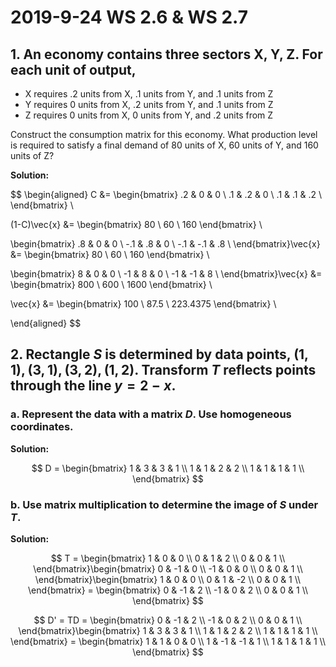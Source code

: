 # 2019-9-24 WS 2.6  & WS 2.7
## 1. An economy contains three sectors X, Y, Z. For each unit of output,
- X requires .2 units from X, .1 units from Y, and .1 units from Z
- Y requires 0 units from X, .2 units from Y, and .1 units from Z
- Z requires 0 units from X, 0 units from Y, and .2 units from Z

Construct the consumption matrix for this economy. What production level is required to satisfy a final demand of 80 units of X, 60 units of Y, and 160 units of Z?

**Solution:**

$$
\begin{aligned}
C &= \begin{bmatrix}
  .2 & 0 & 0 \\
  .1 & .2 & 0 \\
  .1 & .1 & .2 \\
\end{bmatrix} \\

(1-C)\vec{x} &= \begin{bmatrix} 80 \\ 60 \\ 160 \end{bmatrix} \\

\begin{bmatrix}
  .8 & 0 & 0 \\
  -.1 & .8 & 0 \\
  -.1 & -.1 & .8 \\
\end{bmatrix}\vec{x} &= \begin{bmatrix} 80 \\ 60 \\ 160 \end{bmatrix} \\

\begin{bmatrix}
  8 & 0 & 0 \\
  -1 & 8 & 0 \\
  -1 & -1 & 8 \\
\end{bmatrix}\vec{x} &= \begin{bmatrix} 800 \\ 600 \\ 1600 \end{bmatrix} \\

\vec{x} &= \begin{bmatrix} 100 \\ 87.5 \\ 223.4375 \end{bmatrix} \\

\end{aligned}
$$

## 2. Rectangle $S$ is determined by data points, $(1,1), (3,1), (3,2), (1,2)$. Transform $T$ reflects points through the line $y = 2 - x$.
### a. Represent the data with a matrix $D$. Use homogeneous coordinates.
**Solution:**

$$
D = \begin{bmatrix}
  1 & 3 & 3 & 1 \\
  1 & 1 & 2 & 2 \\
  1 & 1 & 1 & 1 \\
\end{bmatrix}
$$

### b. Use matrix multiplication to determine the image of $S$ under $T$.
**Solution:**

$$
T = \begin{bmatrix}
  1 & 0 & 0 \\
  0 & 1 & 2 \\
  0 & 0 & 1 \\
\end{bmatrix}\begin{bmatrix}
  0 & -1 & 0 \\
  -1 & 0 & 0 \\
  0 & 0 & 1 \\
\end{bmatrix}\begin{bmatrix}
  1 & 0 & 0 \\
  0 & 1 & -2 \\
  0 & 0 & 1 \\
\end{bmatrix} = \begin{bmatrix}
  0 & -1 & 2 \\
  -1 & 0 & 2 \\
  0 & 0 & 1 \\
\end{bmatrix}
$$

$$
D' = TD = \begin{bmatrix}
  0 & -1 & 2 \\
  -1 & 0 & 2 \\
  0 & 0 & 1 \\
\end{bmatrix}\begin{bmatrix}
  1 & 3 & 3 & 1 \\
  1 & 1 & 2 & 2 \\
  1 & 1 & 1 & 1 \\
\end{bmatrix} = \begin{bmatrix}
  1 & 1 & 0 & 0 \\
  1 & -1 & -1 & 1 \\
  1 & 1 & 1 & 1 \\
\end{bmatrix}
$$